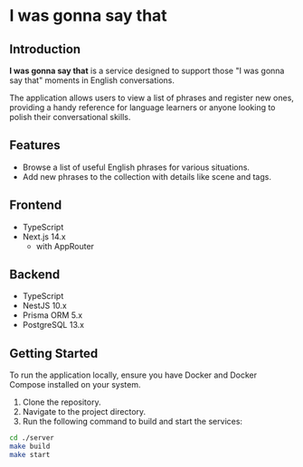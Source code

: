 # I was gonna say that

## Introduction

**I was gonna say that** is a service designed to support those "I was gonna say that" moments in English conversations. 

The application allows users to view a list of phrases and register new ones, providing a handy reference for language learners or anyone looking to polish their conversational skills.

## Features

- Browse a list of useful English phrases for various situations.
- Add new phrases to the collection with details like scene and tags.

## Frontend

- TypeScript
- Next.js 14.x
  - with AppRouter

## Backend

- TypeScript
- NestJS 10.x
- Prisma ORM 5.x
- PostgreSQL 13.x

## Getting Started

To run the application locally, ensure you have Docker and Docker Compose installed on your system.

1. Clone the repository.
2. Navigate to the project directory.
3. Run the following command to build and start the services:

```sh
cd ./server
make build
make start
```    
